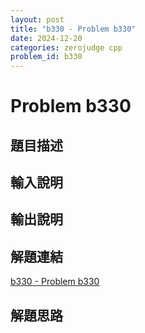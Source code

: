 ```yaml
---
layout: post
title: "b330 - Problem b330"
date: 2024-12-20
categories: zerojudge cpp
problem_id: b330
---
```


# Problem b330

## 題目描述



## 輸入說明



## 輸出說明



## 解題連結

[b330 - Problem b330](https://zerojudge.tw/ShowProblem?problemid=b330)

## 解題思路

